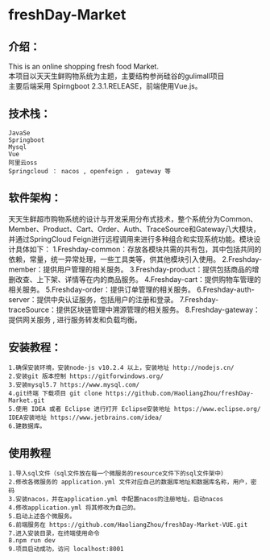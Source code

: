# freshDay-Market
## 介绍：
This is an online shopping fresh food Market.<br>
本项目以天天生鲜购物系统为主题，主要结构参尚硅谷的gulimall项目<br>
主要后端采用 Spirngboot 2.3.1.RELEASE，前端使用Vue.js。

## 技术栈：
    JavaSe
    Springboot
    Mysql
    Vue
    阿里云oss
    Springcloud ： nacos , openfeign ， gateway 等

## 软件架构：
天天生鲜超市购物系统的设计与开发采用分布式技术，整个系统分为Common、Member、Product、Cart、Order、Auth、TraceSource和Gateway八大模块，<br>
并通过SpringCloud Feign进行远程调用来进行多种组合和实现系统功能。模块设计具体如下：
    1.Freshday-common：存放各模块共需的共有包，其中包括共同的依赖，常量，统一异常处理，一些工具类等，供其他模块引入使用。
    2.Freshday-member：提供用户管理的相关服务。
    3.Freshday-product：提供包括商品的增删改查、上下架、详情等在内的商品服务。
    4.Freshday-cart：提供购物车管理的相关服务。
    5.Freshday-order：提供订单管理的相关服务。
    6.Freshday-auth-server：提供中央认证服务，包括用户的注册和登录。
    7.Freshday-traceSource：提供区块链管理中溯源管理的相关服务。
    8.Freshday-gateway：提供网关服务 , 进行服务转发和负载均衡。
## 安装教程：
    1.确保安装环境，安装node-js v10.2.4 以上，安装地址 http://nodejs.cn/
    2.安装git 版本控制 https://gitforwindows.org/
    3.安装mysql5.7 https://www.mysql.com/
    4.git终端 下载项目 git clone https://github.com/HaoliangZhou/freshDay-Market.git
    5.使用 IDEA 或者 Eclipse 进行打开 Eclipse安装地址 https://www.eclipse.org/ IDEA安装地址 https://www.jetbrains.com/idea/
    6.建数据库。
## 使用教程
    1.导入sql文件（sql文件放在每一个微服务的resource文件下的sql文件架中）
    2.修改各微服务的 application.yml 文件对应自己的数据库地址和数据库名称，用户，密码
    3.安装nacos，并在application.yml 中配置nacos的注册地址，启动nacos
    4.修改application.yml 将其修改为自己的。
    5.启动上述各个微服务。
    6.前端服务在 https://github.com/HaoliangZhou/freshDay-Market-VUE.git
    7.进入安装目录，在终端使用命令
    8.npm run dev
    9.项目启动成功，访问 localhost:8001
